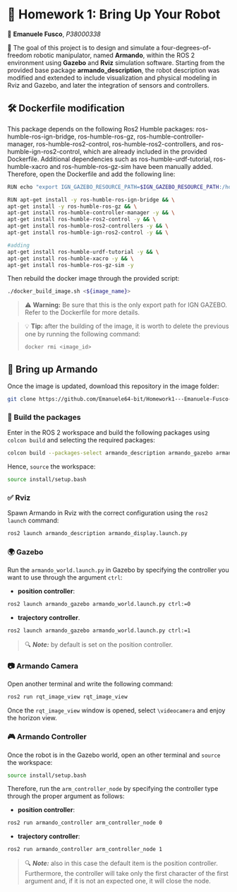 # :robot: Homework 1: Bring Up Your Robot
:construction_worker: **Emanuele Fusco**, *P38000338*

:dart: The goal of this project is to design and simulate a four-degrees-of-freedom robotic manipulator, named **Armando**, within the ROS 2 environment using **Gazebo** and **Rviz** simulation software. 
Starting from the provided base package **armando_description**, the robot description was modified and extended to include visualization and physical modeling in Rviz and Gazebo, and later the integration of sensors and controllers.
 
## :hammer_and_wrench: Dockerfile modification
This package depends on the following Ros2 Humble packages: ros-humble-ros-ign-bridge, ros-humble-ros-gz, ros-humble-controller-manager, ros-humble-ros2-control, ros-humble-ros2-controllers, and ros-humble-ign-ros2-control, which are already included in the provided Dockerfile. Additional dependencies such as ros-humble-urdf-tutorial, ros-humble-xacro and ros-humble-ros-gz-sim have been manually added.
Therefore, open the Dockerfile and add the following line:
```sh
RUN echo "export IGN_GAZEBO_RESOURCE_PATH=$IGN_GAZEBO_RESOURCE_PATH:/home/user/ros2_ws/src/armando_gazebo/models" >> ${HOME}/.bashrc

RUN apt-get install -y ros-humble-ros-ign-bridge && \
apt-get install -y ros-humble-ros-gz && \
apt-get install ros-humble-controller-manager -y && \
apt-get install ros-humble-ros2-control -y && \
apt-get install ros-humble-ros2-controllers -y && \
apt-get install ros-humble-ign-ros2-control -y && \

#adding 
apt-get install ros-humble-urdf-tutorial -y && \
apt-get install ros-humble-xacro -y && \
apt-get install ros-humble-ros-gz-sim -y
```
Then rebuild the docker image through the provided script:
```sh
./docker_build_image.sh <${image_name}>
```
>:warning: **Warning:** Be sure that this is the only export path for IGN GAZEBO. Refer to the Dockerfile for more details.

>💡 **Tip:** after the building of the image, it is worth to delete the previous one by running the following command:
>```sh
>docker rmi <image_id>
>```

## :rocket: Bring up Armando
Once the image is updated, download this repository in the image folder:
```sh
git clone https://github.com/Emanuele64-bit/Homework1---Emanuele-Fusco-P38000338.git
```
### :hammer: Build the packages
Enter in the ROS 2 workspace and build the following packages using `colcon build` and selecting the required packages:
```sh
colcon build --packages-select armando_description armando_gazebo armando_controller
```
Hence, `source` the workspace:
```sh
source install/setup.bash
```

### :white_check_mark: Rviz
Spawn Armando in Rviz with the correct configuration using the `ros2 launch` command:
```sh
ros2 launch armando_description armando_display.launch.py
```

### :earth_africa: Gazebo
Run the `armando_world.launch.py` in Gazebo by specifying the controller you want to use through the argument `ctrl`:
* **position controller**:
```sh
ros2 launch armando_gazebo armando_world.launch.py ctrl:=0
```
* **trajectory controller**.
```sh
ros2 launch armando_gazebo armando_world.launch.py ctrl:=1
```
>:mag: ***Note:*** by default is set on the position controller.

### :camera: Armando Camera
Open another terminal and write the following command:
```sh
ros2 run rqt_image_view rqt_image_view
```
Once the `rqt_image_view` window is opened, select `\videocamera` and enjoy the horizon view.

### :video_game: Armando Controller
Once the robot is in the Gazebo world, open an other terminal and `source` the workspace:
```sh
source install/setup.bash
```
Therefore, run the `arm_controller_node` by specifying the controller type through the proper argument as follows:
* **position controller**:
```sh
ros2 run armando_controller arm_controller_node 0
```
* **trajectory controller**:
```sh
ros2 run armando_controller arm_controller_node 1
```
>:mag: ***Note:*** also in this case the default item is the position controller. Furthermore, the controller will take only the first character of the first argument and, if it is not an expected one, it will close the node.
